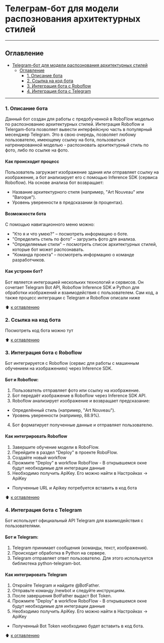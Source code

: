 # Телеграм-бот для модели распознования архитектурных стилей
___
## Оглавление
- [Telegram-бот для модели распознования архитектурных стилей](#телеграм-бот)
  - [Оглавление](#оглавление)
    - [1. Описание бота](#1-описание-бота)
    - [2. Ссылка на код бота](#2-код-бота)
    - [3. Интеграция бота с Roboflow](#3-интеграция-бот-робофлоу)
    - [4. Интеграция бота с Telegram](#4-интеграция-бот-телеграм)
___

### 1. Описание бота
Данный бот создан для работы с предобученной в RoboFlow моделью по распознованию архитектурных стилей. Интеграция Roboflow и Telergam-бота позволяет вывести интерфейсную часть в популярный месенджер Telegram.
Это в свою очередь, позволяет любому пользователю, имеющему ссылку на бота, пользоваться натренированной моделью - распозновать архитектурный стиль по фото, либо по ссылке на фото.

#### Как происходит процесс
Пользователь загружает изображение здания или отправляет ссылку на изображение, а бот анализирует его с помощью Inference SDK (сервиса Roboflow).
На основе анализа бот возвращает: 
- Название архитектурного стиля (например, "Art Nouveau" или "Baroque").
- Уровень уверенности в предсказании (в процентах).

#### Возможности бота
С помощью навигационного меню можно:
- "Кто я и что умею?" – посмотреть информацию о боте.
- "Определить стиль по фото" – загрузить фото для анализа.
- "Определяемые стили" – посмотреть список архитектурных стилей, которые бот может распознавать.
- "Команда проекта" – посмотреть информацию о команде разработчиков.

#### Как устроен бот?
Бот является интеграцией нескольких технологий и сервисов. Он сочетает Telegram Bot API, Roboflow Inference SDK и Python для обработки изображений и взаимодействия с пользователем.
Сам код, а также процесс интеграции с Telegram и Roboflow описали ниже

:arrow_up: [к оглавлению](#оглавление)

### 2. Ссылка на код бота
Посмотреть код бота можно тут

:arrow_up: [к оглавлению](#оглавление)

### 3. Интеграция бота с Roboflow
Бот интегрируется с Roboflow (сервис для работы с машинным обучением на изображениях) через Inference SDK.

#### Бот и Roboflow:
1. Пользователь отправляет фото или ссылку на изображение.
2. Бот передаёт изображение в Roboflow через Inference SDK API.
3. Roboflow анализирует изображение и возвращает предсказание:
- Определённый стиль (например, "Art Nouveau").
- Уровень уверенности (например, 88.9%).
4. Бот форматирует полученные данные и отправляет пользователю.

#### Как интегрировать Roboflow
1. Завершите обучение модели в RoboFlow.
2. Перейдите в раздел "Deploy" в проекте RoboFlow.
3. Создайте новый workflow
4. Прожмите "Deploy" в workflow RoboFlow - В открывшемся окне будут необходимые для интеграции данные
5. Необходимо получить ApiKey. Его можно найти в Настройках -> ApiKey
* Полученные URL и Apikey потребуется вставить в код бота

:arrow_up: [к оглавлению](#оглавление)

### 4. Интеграция бота с Telegram
Бот использует официальный API Telegram для взаимодействия с пользователями.
#### Бот и Telegram:
1. Telegram принимает сообщения (команды, текст, изображения).
2. Происходит обработка в Python на сервере.
3. Telegram отправляет ответ пользователю.
Для этого используется библиотека python-telegram-bot.

#### Как интегрировать Telegram
1. Откройте Telegram и найдите @BotFather.
2. Отправьте команду /newbot и следуйте инструкциям.
3. После завершения BotFather выдаст Bot Token.
4. Прожмите "Deploy" в workflow RoboFlow - В открывшемся окне будут необходимые для интеграции данные
5. Необходимо получить ApiKey. Его можно найти в Настройках -> ApiKey
* Полученный Bot Token необходимо будет вставить в код бота.

:arrow_up: [к оглавлению](#оглавление)


